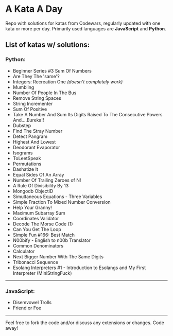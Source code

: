 # A Kata A Day

Repo with solutions for katas from Codewars, regularly updated with one kata or more per day. Primarily used languages are **JavaScript** and **Python**.

## List of katas w/ solutions:

  ### Python:
* Beginner Series #3 Sum Of Numbers
* Are They The 'same'?
* Integers: Recreation One *(doesn't completely work)*
* Mumbling
* Number Of People In The Bus
* Remove String Spaces
* String Incrementer
* Sum Of Positive
* Take A Number And Sum Its Digits Raised To The Consecutive Powers And....Eureka!!
* Dubstep
* Find The Stray Number
* Detect Pangram
* Highest And Lowest
* Deodorant Evaporator
* Isograms
* ToLeetSpeak
* Permutations
* Dashatize It
* Equal Sides Of An Array
* Number Of Trailing Zeroes of N!
* A Rule Of Divisibility By 13
* Mongodb ObjectID
* Simultaneous Equations - Three Variables
* Simple Fraction To Mixed Number Conversion
* Help Your Granny!
* Maximum Subarray Sum
* Coordinates Validator
* Decode The Morse Code (1)
* Can You Get The Loop
* Simple Fun #166: Best Match
* N00bify - English to n00b Translator
* Common Denominators
* Calculator
* Next Bigger Number With The Same Digits
* Tribonacci Sequence
* Esolang Interpreters #1 - Introduction to Esolangs and My First Interpreter (MiniStringFuck)
---
  
 ### JavaScript:
  
* Disemvowel Trolls
* Friend or Foe
  
---
  
Feel free to fork the code and/or discuss any extensions or changes. Code away!
